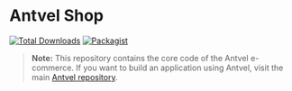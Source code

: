 # Antvel Shop

[![Total Downloads](https://img.shields.io/packagist/dt/antvel/shop.svg?style=flat-square)](https://img.shields.io/packagist/dt/antvel/shop.svg?style=flat-square)
[![Packagist](https://img.shields.io/packagist/v/antvel/shop.svg)](https://github.com/ant-vel/Shop)

> **Note:** This repository contains the core code of the Antvel e-commerce. If you want to build an application using Antvel, visit the main [Antvel repository](https://github.com/ant-vel/App).
 


